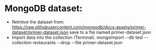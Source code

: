 # MongoDB dataset:
- Retrieve the dataset from:
https://raw.githubusercontent.com/mongodb/docs-assets/primer-dataset/primer-dataset.json save to a file named primer-dataset.json
- Import data into the collection (Terminal).
mongoimport --db test --collection restaurants --drop --file primer-dataset.json
